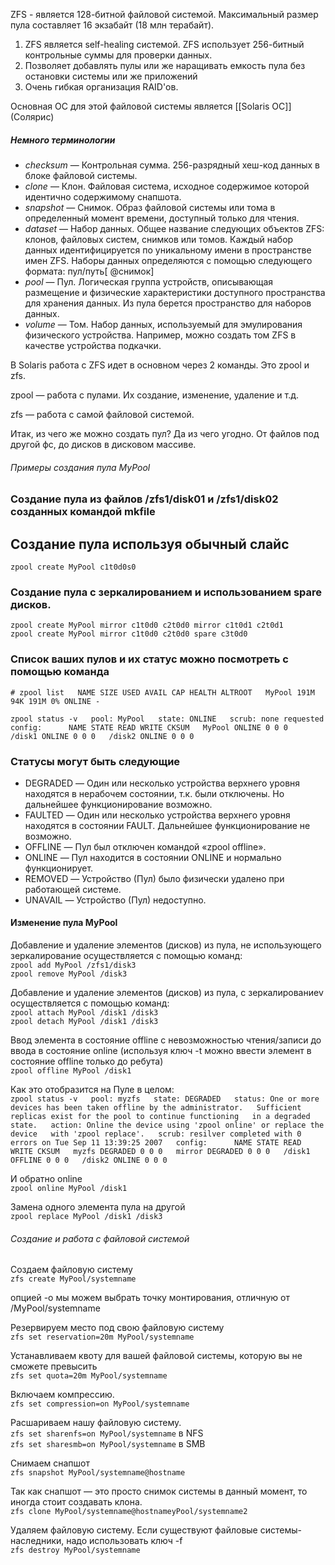 ZFS - является 128-битной файловой системой. Максимальный размер пула составляет 16 экзабайт (18 млн терабайт). 

1. ZFS является self-healing системой. ZFS использует 256-битный контрольные суммы для проверки данных.
2. Позволяет добавлять пулы или же наращивать емкость пула без остановки системы или же приложений
3. Очень гибкая организация RAID'ов.

Основная ОС для этой файловой системы является [[Solaris OC]] (Солярис) 

##### Немного терминологии

  

- _checksum_ — Контрольная сумма. 256-разрядный хеш-код данных в блоке файловой системы.
- _clone_ — Клон. Файловая система, исходное содержимое которой идентично содержимому снапшота.
- _snapshot_ — Снимок. Образ файловой системы или тома в определенный момент времени, доступный только для чтения.
- _dataset_ — Набор данных. Общее название следующих объектов ZFS: клонов, файловых систем, снимков или томов. Каждый набор данных идентифицируется по уникальному имени в пространстве имен ZFS. Наборы данных определяются с помощью следующего формата: пул/путь[ @снимок]
- _pool_ — Пул. Логическая группа устройств, описывающая размещение и физические характеристики доступного пространства для хранения данных. Из пула берется пространство для наборов данных.
- _volume_ — Том. Набор данных, используемый для эмулирования физического устройства. Например, можно создать том ZFS в качестве устройства подкачки.


В Solaris работа с ZFS идет в основном через 2 команды. Это zpool и zfs.  
  
zpool — работа с пулами. Их создание, изменение, удаление и т.д.  
  
zfs — работа с самой файловой системой.  
  
Итак, из чего же можно создать пул? Да из чего угодно. От файлов под другой фс, до дисков в дисковом массиве.  
  

###### Примеры создания пула MyPool

  
### Создание пула из файлов /zfs1/disk01 и /zfs1/disk02 созданных командой mkfile

## Создание пула используя обычный слайс  
`zpool create MyPool c1t0d0s0`  
  
###  Создание пула c зеркалированием и использованием spare дисков.  
`zpool create MyPool mirror c1t0d0 c2t0d0 mirror c1t0d1 c2t0d1`  
`zpool create MyPool mirror c1t0d0 c2t0d0 spare c3t0d0`  
  
### Список ваших пулов и их статус можно посмотреть с помощью команда  
`# zpool list   NAME SIZE USED AVAIL CAP HEALTH ALTROOT   MyPool 191M 94K 191M 0% ONLINE -`  
  
`zpool status -v   pool: MyPool   state: ONLINE   scrub: none requested   config:      NAME STATE READ WRITE CKSUM   MyPool ONLINE 0 0 0   /disk1 ONLINE 0 0 0   /disk2 ONLINE 0 0 0`  
  
### Статусы могут быть следующие  

- DEGRADED — Один или несколько устройства верхнего уровня находятся в нерабочем состоянии, т.к. были отключены. Но дальнейшее функционирование возможно.
- FAULTED — Один или несколько устройства верхнего уровня находятся в состоянии FAULT. Дальнейшее функционирование не возможно.
- OFFLINE — Пул был отключен командой «zpool offline».
- ONLINE — Пул находится в состоянии ONLINE и нормально функционирует.
- REMOVED — Устройство (Пул) было физически удалено при работающей системе.
- UNAVAIL — Устройство (Пул) недоступно.

  
  

#### Изменение пула MyPool

  
  
Добавление и удаление элементов (дисков) из пула, не использующего зеркалирование осуществляется с помощью команд:  
`zpool add MyPool /zfs1/disk3`  
`zpool remove MyPool /disk3`  
  
Добавление и удаление элементов (дисков) из пула, c зеркалированиеv осуществляется с помощью команд:  
`zpool attach MyPool /disk1 /disk3`  
`zpool detach MyPool /disk1 /disk3`  
  
Ввод элемента в состояние offline с невозможностью чтения/записи до ввода в состояние online (используя ключ -t можно ввести элемент в состояние offline только до ребута)  
`zpool offline MyPool /disk1`  
  
Как это отобразится на Пуле в целом:  
`zpool status -v   pool: myzfs   state: DEGRADED   status: One or more devices has been taken offline by the administrator.   Sufficient replicas exist for the pool to continue functioning   in a degraded state.   action: Online the device using 'zpool online' or replace the device   with 'zpool replace'.   scrub: resilver completed with 0 errors on Tue Sep 11 13:39:25 2007   config:      NAME STATE READ WRITE CKSUM   myzfs DEGRADED 0 0 0   mirror DEGRADED 0 0 0   /disk1 OFFLINE 0 0 0   /disk2 ONLINE 0 0 0`  
  
И обратно online  
`zpool online MyPool /disk1`  
  
Замена одного элемента пула на другой  
`zpool replace MyPool /disk1 /disk3`  
  

###### Создание и работа с файловой системой

  
  
Создаем файловую систему  
`zfs create MyPool/systemname`  
  
опцией -о мы можем выбрать точку монтирования, отличную от /MyPool/systemname  
  
Резервируем место под свою файловую систему  
`zfs set reservation=20m MyPool/systemname`  
  
Устанавливаем квоту для вашей файловой системы, которую вы не сможете превысить  
`zfs set quota=20m MyPool/systemname`  
  
Включаем  компрессию.  
`zfs set compression=on MyPool/systemname`  
  
Расшариваем  нашу файловую систему.  
`zfs set sharenfs=on MyPool/systemname` в NFS  
`zfs set sharesmb=on MyPool/systemname` в SMB  
  
Снимаем снапшот  
`zfs snapshot MyPool/systemname@hostname`  
  
Так как снапшот — это просто снимок системы в данный момент, то иногда стоит создавать клона.  
`zfs clone MyPool/systemname@hostnameyPool/systemname2`  
  
Удаляем файловую систему. Если существуют файловые системы-наследники, надо использовать ключ -f  
`zfs destroy MyPool/systemname`
